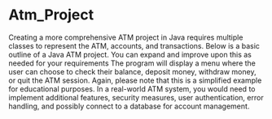 # Atm_Project
Creating a more comprehensive ATM project in Java requires multiple classes to represent the ATM, accounts, and transactions.
Below is a basic outline of a Java ATM project.
You can expand and improve upon this as needed for your requirements
The program will display a menu where the user can choose to check their balance, deposit money, withdraw money, or quit the ATM session.
Again, please note that this is a simplified example for educational purposes. 
In a real-world ATM system, you would need to implement additional features, security measures, user authentication,
error handling, and possibly connect to a database for account management.
